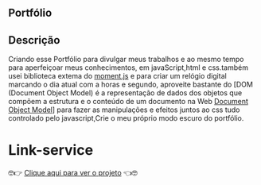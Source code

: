 ## Portfólio

## Descrição

Criando esse Portfólio para divulgar meus trabalhos e ao mesmo tempo para aperfeiçoar meus conhecimentos, em javaScript,html e css.também usei biblioteca extema do
[moment.js](https://momentjs.com/) e para criar um relógio digital marcando o dia atual com a horas e segundo, aproveite bastante do [DOM (Document Object Model) é a representação de dados dos objetos que compõem a estrutura e o conteúdo de um documento na Web
[Document Object Model](https://developer.mozilla.org/pt-BR/docs/Web/API/Document_Object_Model/Introduction)] para fazer as manipulações e efeitos juntos ao css tudo controlado pelo javascript,Crie o meu próprio modo escuro do portfólio.

# Link-service

🤓👉 [Clique aqui para ver o projeto](https://warleycoutinho.vercel.app/) 👈🤓
